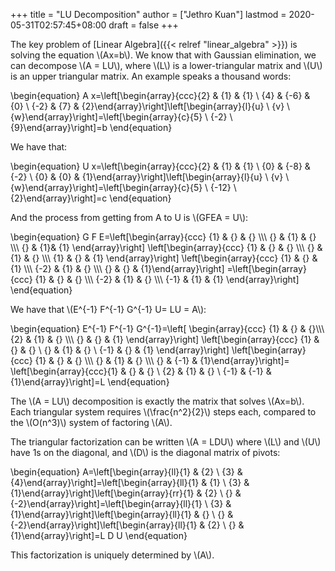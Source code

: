 +++
title = "LU Decomposition"
author = ["Jethro Kuan"]
lastmod = 2020-05-31T02:57:45+08:00
draft = false
+++

The key problem of [Linear Algebra]({{< relref "linear_algebra" >}}) is solving the equation \\(Ax=b\\). We know that
with Gaussian elimination, we can decompose \\(A = LU\\), where \\(L\\) is a
lower-triangular matrix and \\(U\\) is an upper triangular matrix. An example speaks
a thousand words:

\begin{equation}
A x=\left[\begin{array}{ccc}{2} & {1} & {1} \\ {4} & {-6} & {0} \\ {-2} & {7} & {2}\end{array}\right]\left[\begin{array}{l}{u} \\ {v} \\ {w}\end{array}\right]=\left[\begin{array}{c}{5} \\ {-2} \\ {9}\end{array}\right]=b
\end{equation}

We have that:

\begin{equation}
U x=\left[\begin{array}{ccc}{2} & {1} & {1} \\ {0} & {-8} & {-2} \\ {0} & {0} & {1}\end{array}\right]\left[\begin{array}{l}{u} \\ {v} \\ {w}\end{array}\right]=\left[\begin{array}{c}{5} \\ {-12} \\ {2}\end{array}\right]=c
\end{equation}

And the process from getting from A to U is \\(GFEA = U\\):

\begin{equation}
G F E=\left[\begin{array}{ccc}
{1} & {} & {} \\\\\\
{} & {1} & {} \\\\\\
{} & {1}& {1}
\end{array}\right]
\left[\begin{array}{ccc}
{1} & {} & {} \\\\\\
{} & {1} & {} \\\\\\
{1} & {} & {1}
\end{array}\right]
\left[\begin{array}{ccc}
{1} & {} & {1} \\\\\\
{-2} & {1} & {} \\\\\\
{} & {} & {1}\end{array}\right]
=\left[\begin{array}{ccc}
{1} & {} & {} \\\\\\
{-2} & {1} & {} \\\\\\
{-1} & {1} & {1}
\end{array}\right]
\end{equation}

We have that \\(E^{-1} F^{-1} G^{-1} U= LU = A\\):

\begin{equation}
E^{-1} F^{-1} G^{-1}=\left[
\begin{array}{ccc}
{1} & {} & {}\\\\\\
{2} & {1} & {} \\\\\\
{} & {} & {1}
\end{array}\right]
\left[\begin{array}{ccc}
{1} & {} & {} \\ {} & {1} & {} \\ {-1} & {} & {1}
\end{array}\right]
\left[\begin{array}{ccc}
{1} & {} & {} \\\\\\
{} & {1} & {} \\\\\\
{} & {-1} & {1}\end{array}\right]=
\left[\begin{array}{ccc}{1} & {} & {} \\ {2} & {1} & {} \\ {-1} & {-1} & {1}\end{array}\right]=L
\end{equation}

The \\(A = LU\\) decomposition is exactly the matrix that solves \\(Ax=b\\).
Each triangular system requires \\(\frac{n^2}{2}\\) steps each, compared
to the \\(O(n^3)\\) system of factoring \\(A\\).

The triangular factorization can be written \\(A = LDU\\) where \\(L\\) and
\\(U\\) have 1s on the diagonal, and \\(D\\) is the diagonal matrix of pivots:

\begin{equation}
A=\left[\begin{array}{ll}{1} & {2} \\ {3} & {4}\end{array}\right]=\left[\begin{array}{ll}{1} & {1} \\ {3} & {1}\end{array}\right]\left[\begin{array}{rr}{1} & {2} \\ {} & {-2}\end{array}\right]=\left[\begin{array}{ll}{1} \\ {3} & {1}\end{array}\right]\left[\begin{array}{ll}{1} & {} \\ {} & {-2}\end{array}\right]\left[\begin{array}{ll}{1} & {2} \\ {} & {1}\end{array}\right]=L D U
\end{equation}

This factorization is uniquely determined by \\(A\\).
